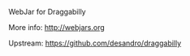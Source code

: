 WebJar for Draggabilly

More info: http://webjars.org

Upstream: https://github.com/desandro/draggabilly
